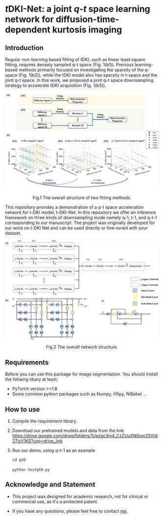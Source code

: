 # *t*DKI-Net: a joint *q-t* space learning network for diffusion-time-dependent kurtosis imaging

## Introduction

Regular non-learning based fitting of tDKI, such as linear least square fitting, requires densely sampled q-t space (Fig. 1(b1)). Previous learning-based methods primarily focused on investigating the sparsity of the q-space (Fig. 1(b2)), while the tDKI model also has sparsity in t-space and the joint q-t space. In this work, we proposed a joint q-t space downsampling strategy to accelerate tDKI acquisition (Fig. 1(b3)).

<p align="center">
   <img src="./figure/Fitting method.jpg" align="center" width="700">
</p>
<p align="center"> Fig.1 The overall structure of two fitting methods. <p align="center">

This repository provides a demonstration of a q-t space acceleration network for t-DKI model, t-DKI-Net. In this repository we offer an inference framework on three kinds of downsampling mode namely q-1, t-1, and q-t-1 corresponding to our manuscript. The project was originally developed for our work on t-DKI Net and can be used directly or fine-tuned with your dataset. 

<p align="center">
   <img src="./figure/Structure.jpg" align="center" width="700">
</p>
<p align="center"> Fig.2 The overall network structure. <p align="center">


## Requirements

Before you can use this package for image segmentation. You should install the follwing libary at least:
- PyTorch version >=1.8
- Some common python packages such as Numpy, H5py, NiBabel ...

## How to use

1. Compile the requirement library.

2. Download our pretrained models and data from the link: <https://drive.google.com/drive/folders/1Uezgc3m4_CzZUuXN0vmZ5VtA27izV1KS?usp=drive_link>

3. Run our demo, using q-t-1 as an example
    ```
    cd qt0
    
    python testqt0.py
    ```



## Acknowledge and Statement

- This project was designed for academic research, not for clinical or commercial use, as it's a protected patent.
  
- If you have any questions, please feel free to contact [me](mailto:zhengtianshu996@gamil.com).


